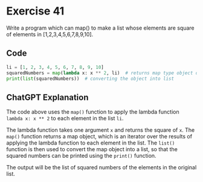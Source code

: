 # Exercise 41
Write a program which can map() to make a list whose elements are square of elements in [1,2,3,4,5,6,7,8,9,10].

## Code
```python
li = [1, 2, 3, 4, 5, 6, 7, 8, 9, 10]
squaredNumbers = map(lambda x: x ** 2, li)  # returns map type object data
print(list(squaredNumbers))  # converting the object into list

```

## ChatGPT Explanation
The code above uses the `map()` function to apply the lambda function `lambda x: x ** 2` to each element in the list `li`. 

The lambda function takes one argument `x` and returns the square of `x`. The `map()` function returns a map object, which is an iterator over the results of applying the lambda function to each element in the list. The `list()` function is then used to convert the map object into a list, so that the squared numbers can be printed using the `print()` function. 

The output will be the list of squared numbers of the elements in the original list.
